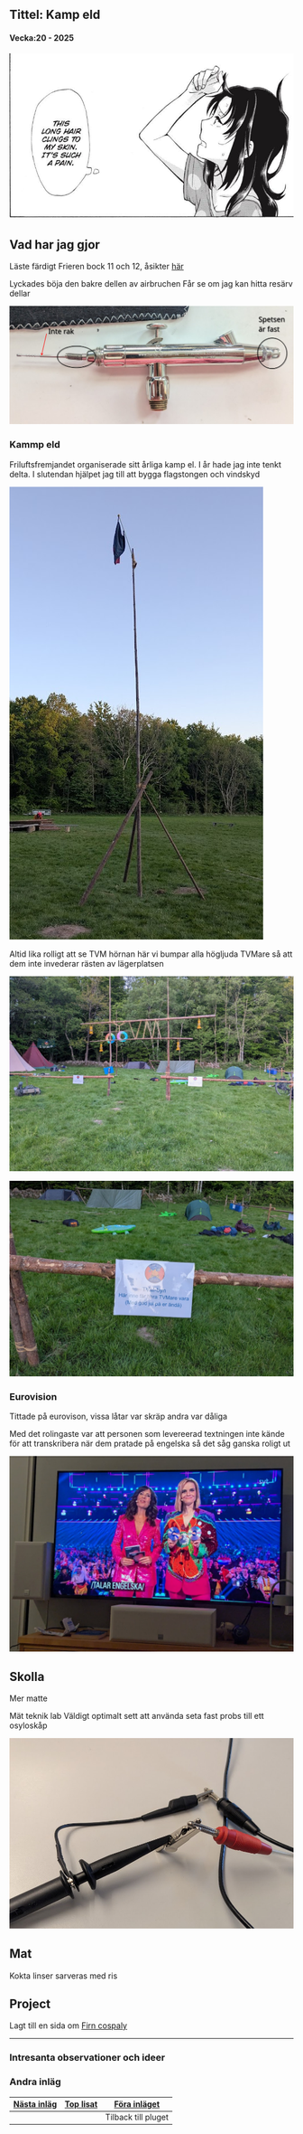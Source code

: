 ## Tittel: Kamp eld 

#### Vecka:20 - 2025

![](assets/20250515_112946_image.png)

## Vad har jag gjor

Läste färdigt Frieren bock 11 och 12, åsikter [här](https://caspian.rosengren.nu/Books/frieren.html)

Lyckades böja den bakre dellen av airbruchen
Får se om jag kan hitta resärv dellar

![](assets/20250515_124025_image.png)

### Kammp eld

Friluftsfremjandet organiserade sitt årliga kamp el. I år hade jag inte tenkt delta. I slutendan hjälpet jag till att bygga flagstongen och vindskyd

![](assets/20250519_102003_image.png)

Altid lika rolligt att se TVM hörnan här vi bumpar alla högljuda TVMare så att dem inte invederar rästen av lägerplatsen

![](assets/20250519_102139_image.png)

![](assets/20250519_102204_image.png)

### Eurovision

Tittade på eurovison, vissa låtar var skräp andra var dåliga

Med det rolingaste var att personen som levereerad textningen inte kände för att transkribera när dem pratade på engelska så det såg ganska roligt ut

![](assets/20250519_102433_image.png)

## Skolla

Mer matte

Mät teknik lab
Väldigt optimalt sett att använda seta fast probs till ett osyloskåp

![](assets/20250515_123812_image.png)

## Mat

Kokta linser sarveras med ris

## Project

Lagt till en sida om [Firn cospaly](https://caspian.rosengren.nu/cosplay/firnCosplay.html)

---

### Intresanta observationer och ideer

### Andra inläg


| [Nästa inläg](https://caspian.rosengren.nu/blog/21-25.html) | [Top lisat](https://caspian.rosengren.nu/blog.html) | [Föra inläget](https://caspian.rosengren.nu/blog/19-25.html) |
| --------------------------------------------------------------- | ----------------------------------------------------- | ---------------------------------------------------------------- |
|                                                               |                                                     | Tilback till pluget                                            |
